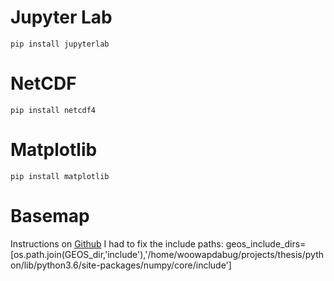 # Jupyter Lab
    pip install jupyterlab

# NetCDF
    pip install netcdf4

# Matplotlib
    pip install matplotlib

# Basemap
Instructions on [Github](https://github.com/matplotlib/basemap)
I had to fix the include paths:
    geos_include_dirs=[os.path.join(GEOS_dir,'include'),'/home/woowapdabug/projects/thesis/python/lib/python3.6/site-packages/numpy/core/include']

